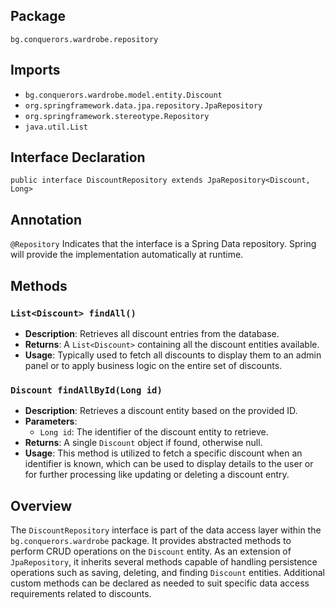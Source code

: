 ## Package

`bg.conquerors.wardrobe.repository`

## Imports

- `bg.conquerors.wardrobe.model.entity.Discount`
- `org.springframework.data.jpa.repository.JpaRepository`
- `org.springframework.stereotype.Repository`
- `java.util.List`

## Interface Declaration

`public interface DiscountRepository extends JpaRepository<Discount, Long>`

## Annotation

`@Repository` Indicates that the interface is a Spring Data repository. Spring will provide the implementation automatically at runtime.

## Methods

### `List<Discount> findAll()`

- **Description**: Retrieves all discount entries from the database.
- **Returns**: A `List<Discount>` containing all the discount entities available.
- **Usage**: Typically used to fetch all discounts to display them to an admin panel or to apply business logic on the entire set of discounts.

### `Discount findAllById(Long id)`

- **Description**: Retrieves a discount entity based on the provided ID.
- **Parameters**:
    - `Long id`: The identifier of the discount entity to retrieve.
- **Returns**: A single `Discount` object if found, otherwise null.
- **Usage**: This method is utilized to fetch a specific discount when an identifier is known, which can be used to display details to the user or for further processing like updating or deleting a discount entry.

## Overview

The `DiscountRepository` interface is part of the data access layer within the `bg.conquerors.wardrobe` package. It provides abstracted methods to perform CRUD operations on the `Discount` entity. As an extension of `JpaRepository`, it inherits several methods capable of handling persistence operations such as saving, deleting, and finding `Discount` entities. Additional custom methods can be declared as needed to suit specific data access requirements related to discounts.